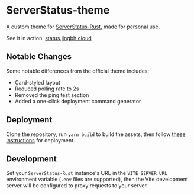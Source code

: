 # ServerStatus-theme

A custom theme for [ServerStatus-Rust](https://github.com/zdz/ServerStatus-Rust), made for personal use.

See it in action: [status.jingbh.cloud](https://status.jingbh.cloud)

## Notable Changes

Some notable differences from the official theme includes:

- Card-styled layout
- Reduced polling rate to 2s
- Removed the ping test section
- Added a one-click deployment command generator

## Deployment

Clone the repository, run `yarn build` to build the assets, then follow [these instructions](https://github.com/zdz/ServerStatus-Rust/discussions/37) for deployment.

## Development

Set your `ServerStatus-Rust` instance's URL in the `VITE_SERVER_URL` environment variable (`.env` files are supported), then the Vite development server will be configured to proxy requests to your server.
